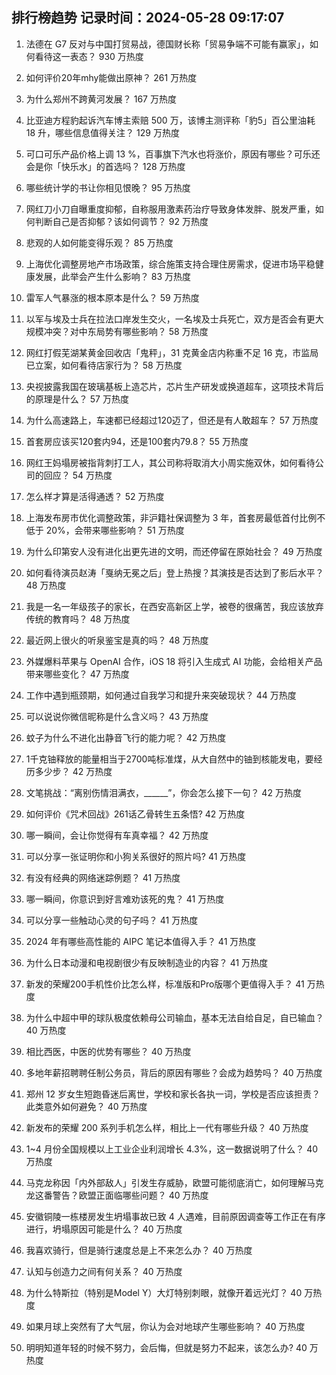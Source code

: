 
## 排行榜趋势 记录时间：2024-05-28 09:17:07
  
  1. 法德在 G7 反对与中国打贸易战，德国财长称「贸易争端不可能有赢家」，如何看待这一表态？ 930 万热度
    
  2. 如何评价20年mhy能做出原神？ 261 万热度
    
  3. 为什么郑州不跨黄河发展？ 167 万热度
    
  4. 比亚迪方程豹起诉汽车博主索赔 500 万，该博主测评称「豹5」百公里油耗 18 升，哪些信息值得关注？ 129 万热度
    
  5. 可口可乐产品价格上调 13 %，百事旗下汽水也将涨价，原因有哪些？可乐还会是你「快乐水」的首选吗？ 128 万热度
    
  6. 哪些统计学的书让你相见恨晚？ 95 万热度
    
  7. 网红刀小刀自曝重度抑郁，自称服用激素药治疗导致身体发胖、脱发严重，如何判断自己是否抑郁？该如何调节？ 92 万热度
    
  8. 悲观的人如何能变得乐观？ 85 万热度
    
  9. 上海优化调整房地产市场政策，综合施策支持合理住房需求，促进市场平稳健康发展，此举会产生什么影响？ 83 万热度
    
  10. 雷军人气暴涨的根本原本是什么？ 59 万热度
    
  11. 以军与埃及士兵在拉法口岸发生交火，一名埃及士兵死亡，双方是否会有更大规模冲突？对中东局势有哪些影响？ 58 万热度
    
  12. 网红打假芜湖某黄金回收店「鬼秤」，31 克黄金店内称重不足 16 克，市监局已立案，如何看待店家行为？ 58 万热度
    
  13. 央视披露我国在玻璃基板上造芯片，芯片生产研发或换道超车，这项技术背后的原理是什么？ 57 万热度
    
  14. 为什么高速路上，车速都已经超过120迈了，但还是有人敢超车？ 57 万热度
    
  15. 首套房应该买120套内94，还是100套内79.8？ 55 万热度
    
  16. 网红王妈塌房被指背刺打工人，其公司称将取消大小周实施双休，如何看待公司的回应？ 54 万热度
    
  17. 怎么样才算是活得通透？ 52 万热度
    
  18. 上海发布房市优化调整政策，非沪籍社保调整为 3 年，首套房最低首付比例不低于 20%，会带来哪些影响？ 51 万热度
    
  19. 为什么印第安人没有进化出更先进的文明，而还停留在原始社会？ 49 万热度
    
  20. 如何看待演员赵涛「戛纳无冕之后」登上热搜？其演技是否达到了影后水平？ 48 万热度
    
  21. 我是一名一年级孩子的家长，在西安高新区上学，被卷的很痛苦，我应该放弃传统的教育吗？ 48 万热度
    
  22. 最近网上很火的听泉鉴宝是真的吗？ 48 万热度
    
  23. 外媒爆料苹果与 OpenAI 合作，iOS 18 将引入生成式 AI 功能，会给相关产品带来哪些变化？ 47 万热度
    
  24. 工作中遇到瓶颈期，如何通过自我学习和提升来突破现状？ 44 万热度
    
  25. 可以说说你微信昵称是什么含义吗？ 43 万热度
    
  26. 蚊子为什么不进化出静音飞行的能力呢？ 42 万热度
    
  27. 1千克铀释放的能量相当于2700吨标准煤，从大自然中的铀到核能发电，要经历多少步？ 42 万热度
    
  28. 文笔挑战：“离别伤情泪满衣，______”，你会怎么接下一句？ 42 万热度
    
  29. 如何评价《咒术回战》261话乙骨转生五条悟? 42 万热度
    
  30. 哪一瞬间，会让你觉得有车真幸福？ 42 万热度
    
  31. 可以分享一张证明你和小狗关系很好的照片吗? 41 万热度
    
  32. 有没有经典的网络迷踪例题？ 41 万热度
    
  33. 哪一瞬间，你意识到好言难劝该死的鬼？ 41 万热度
    
  34. 可以分享一些触动心灵的句子吗？ 41 万热度
    
  35. 2024 年有哪些高性能的 AIPC 笔记本值得入手？ 41 万热度
    
  36. 为什么日本动漫和电视剧很少有反映制造业的内容？ 41 万热度
    
  37. 新发的荣耀200手机性价比怎么样，标准版和Pro版哪个更值得入手？ 41 万热度
    
  38. 为什么中超中甲的球队极度依赖母公司输血，基本无法自给自足，自已输血？ 40 万热度
    
  39. 相比西医，中医的优势有哪些？ 40 万热度
    
  40. 多地年薪招聘聘任制公务员，背后的原因有哪些？会成为趋势吗？ 40 万热度
    
  41. 郑州 12 岁女生短跑昏迷后离世，学校和家长各执一词，学校是否应该担责？此类意外如何避免？ 40 万热度
    
  42. 新发布的荣耀 200 系列手机怎么样，相比上一代有哪些升级？ 40 万热度
    
  43. 1~4 月份全国规模以上工业企业利润增长 4.3%，这一数据说明了什么？ 40 万热度
    
  44. 马克龙称因「内外部敌人」引发生存威胁，欧盟可能彻底消亡，如何理解马克龙这番警告？欧盟正面临哪些问题？ 40 万热度
    
  45. 安徽铜陵一栋楼房发生坍塌事故已致 4 人遇难，目前原因调查等工作正在有序进行，坍塌原因可能是什么？ 40 万热度
    
  46. 我喜欢骑行，但是骑行速度总是上不来怎么办？ 40 万热度
    
  47. 认知与创造力之间有何关系？ 40 万热度
    
  48. 为什么特斯拉（特别是Model Y）大灯特别刺眼，就像开着远光灯？ 40 万热度
    
  49. 如果月球上突然有了大气层，你认为会对地球产生哪些影响？ 40 万热度
    
  50. 明明知道年轻的时候不努力，会后悔，但就是努力不起来，该怎么办? 40 万热度
    